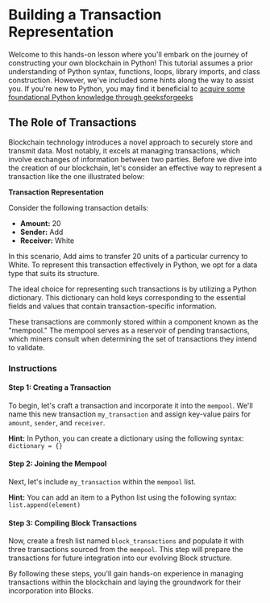 # Building a Transaction Representation

Welcome to this hands-on lesson where you'll embark on the journey of constructing your own blockchain in Python! This tutorial assumes a prior understanding of Python syntax, functions, loops, library imports, and class construction. However, we've included some hints along the way to assist you. If you're new to Python, you may find it beneficial to [acquire some foundational Python knowledge through geeksforgeeks](https://www.geeksforgeeks.org/python-programming-language/)

## The Role of Transactions

Blockchain technology introduces a novel approach to securely store and transmit data. Most notably, it excels at managing transactions, which involve exchanges of information between two parties. Before we dive into the creation of our blockchain, let's consider an effective way to represent a transaction like the one illustrated below:

**Transaction Representation**

Consider the following transaction details:

- **Amount:** 20
- **Sender:** Add
- **Receiver:** White

In this scenario, Add aims to transfer 20 units of a particular currency to White. To represent this transaction effectively in Python, we opt for a data type that suits its structure.

The ideal choice for representing such transactions is by utilizing a Python dictionary. This dictionary can hold keys corresponding to the essential fields and values that contain transaction-specific information.

These transactions are commonly stored within a component known as the "mempool." The mempool serves as a reservoir of pending transactions, which miners consult when determining the set of transactions they intend to validate.


### Instructions

#### Step 1: Creating a Transaction

To begin, let's craft a transaction and incorporate it into the `mempool`. We'll name this new transaction `my_transaction` and assign key-value pairs for `amount`, `sender`, and `receiver`.

**Hint:** In Python, you can create a dictionary using the following syntax: `dictionary = {}`

#### Step 2: Joining the Mempool

Next, let's include `my_transaction` within the `mempool` list.

**Hint:** You can add an item to a Python list using the following syntax: `list.append(element)`

#### Step 3: Compiling Block Transactions

Now, create a fresh list named `block_transactions` and populate it with three transactions sourced from the `mempool`. This step will prepare the transactions for future integration into our evolving Block structure.

By following these steps, you'll gain hands-on experience in managing transactions within the blockchain and laying the groundwork for their incorporation into Blocks.

